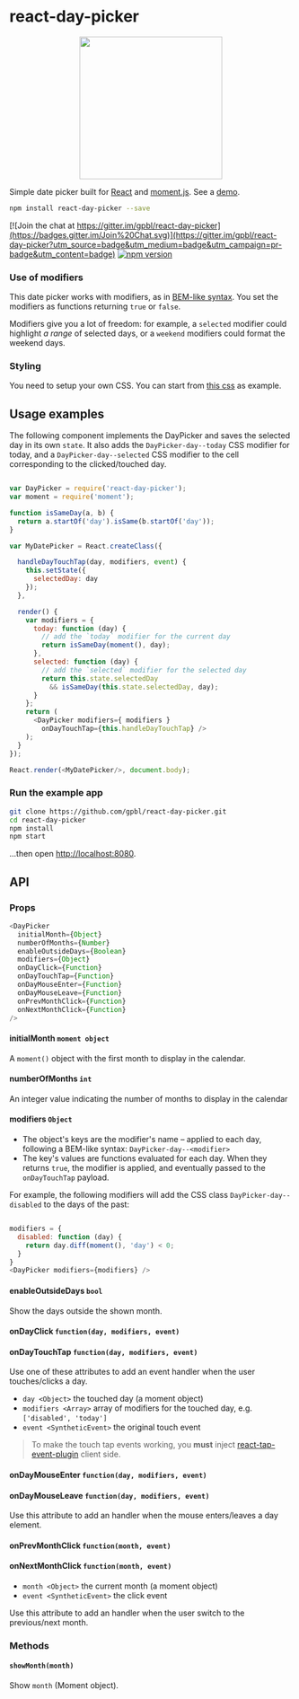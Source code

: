 # react-day-picker

<p align="center">
<a href="http://www.gpbl.org/react-day-picker/"><img src="https://cloud.githubusercontent.com/assets/120693/5693331/3aba1d2e-9918-11e4-933e-bf296484017a.png" width="254" /></a>
</p>

Simple date picker built for [React](facebook.github.io/react/) and [moment.js](http://www.momentjs.com). See a [demo](http://www.gpbl.org/react-day-picker/).

```bash
npm install react-day-picker --save
```

[![Join the chat at https://gitter.im/gpbl/react-day-picker](https://badges.gitter.im/Join%20Chat.svg)](https://gitter.im/gpbl/react-day-picker?utm_source=badge&utm_medium=badge&utm_campaign=pr-badge&utm_content=badge)
[![npm version](https://badge.fury.io/js/react-day-picker.svg)](http://badge.fury.io/js/react-day-picker)


### Use of modifiers

This date picker works with modifiers, as in [BEM-like syntax](http://csswizardry.com/2013/01/mindbemding-getting-your-head-round-bem-syntax/). You set the modifiers as functions returning `true` or `false`.

Modifiers give you a lot of freedom: for example, a `selected` modifier could highlight *a range* of selected days, or a `weekend` modifiers could format the weekend days.

### Styling

You need to setup your own CSS. You can start from [this css](example/src/style/DayPicker.scss) as example.

## Usage examples

The following component implements the DayPicker and saves the selected day in its own `state`.
It also adds the `DayPicker-day--today` CSS modifier for today, and a `DayPicker-day--selected` CSS modifier to the cell corresponding to the clicked/touched day.

```js

var DayPicker = require('react-day-picker');
var moment = require('moment');

function isSameDay(a, b) {
  return a.startOf('day').isSame(b.startOf('day'));
}

var MyDatePicker = React.createClass({

  handleDayTouchTap(day, modifiers, event) {
    this.setState({
      selectedDay: day
    });
  },

  render() {
    var modifiers = {
      today: function (day) {
        // add the `today` modifier for the current day
        return isSameDay(moment(), day);
      },
      selected: function (day) {
        // add the `selected` modifier for the selected day
        return this.state.selectedDay
          && isSameDay(this.state.selectedDay, day);
      }
    };
    return (
      <DayPicker modifiers={ modifiers }
        onDayTouchTap={this.handleDayTouchTap} />
    );
  }
});

React.render(<MyDatePicker/>, document.body);

```

### Run the example app

```bash
git clone https://github.com/gpbl/react-day-picker.git
cd react-day-picker
npm install
npm start
```

...then open [http://localhost:8080](http://localhost:8080).

## API


### Props

```js
<DayPicker
  initialMonth={Object}
  numberOfMonths={Number}
  enableOutsideDays={Boolean}
  modifiers={Object}
  onDayClick={Function}
  onDayTouchTap={Function}
  onDayMouseEnter={Function}
  onDayMouseLeave={Function}
  onPrevMonthClick={Function}
  onNextMonthClick={Function}
/>
```

#### initialMonth `moment object`

A `moment()` object with the first month to display in the calendar.

#### numberOfMonths `int`

An integer value indicating the number of months to display in the calendar

#### modifiers `Object`

* The object's keys are the modifier's name – applied to each day, following a BEM-like syntax: `DayPicker-day--<modifier>`
* The key's values are functions evaluated for each day. When they returns `true`, the modifier is applied, and eventually passed to the `onDayTouchTap` payload.

For example, the following modifiers will add the CSS class `DayPicker-day--disabled` to the days of the past:

```js

modifiers = {
  disabled: function (day) {
    return day.diff(moment(), 'day') < 0;
  }
}
<DayPicker modifiers={modifiers} />

```

#### enableOutsideDays `bool`

Show the days outside the shown month.

#### onDayClick `function(day, modifiers, event)`
#### onDayTouchTap `function(day, modifiers, event)`

Use one of these attributes to add an event handler when the user touches/clicks a day.

* `day <Object>` the touched day (a moment object)
* `modifiers <Array>` array of modifiers for the touched day, e.g. `['disabled', 'today']`
* `event <SyntheticEvent>` the original touch event

> To make the touch tap events working, you **must** inject [react-tap-event-plugin](https://github.com/zilverline/react-tap-event-plugin) client side.

#### onDayMouseEnter `function(day, modifiers, event)`
#### onDayMouseLeave `function(day, modifiers, event)`

Use this attribute to add an handler when the mouse enters/leaves a day element.

#### onPrevMonthClick `function(month, event)`
#### onNextMonthClick `function(month, event)`

* `month <Object>` the current month (a moment object)
* `event <SyntheticEvent>` the click event

Use this attribute to add an handler when the user switch to the previous/next month.


### Methods

#### `showMonth(month)`

Show `month` (Moment object).
